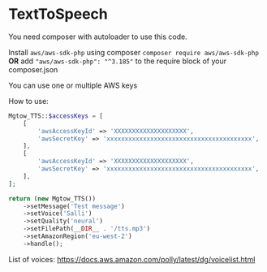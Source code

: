 # TextToSpeech

You need composer with autoloader to use this code. 

Install `aws/aws-sdk-php` using composer
`composer require aws/aws-sdk-php`
**OR**
add `"aws/aws-sdk-php": "^3.185"` to the require block of your composer.json

You can use one or multiple AWS keys

How to use:


```php
Mgtow_TTS::$accessKeys = [
    [
        'awsAccessKeyId' => 'XXXXXXXXXXXXXXXXXXXX',
        'awsSecretKey' => 'xxxxxxxxxxxxxxxxxxxxxxxxxxxxxxxxxxxxxxxx',
    ],
    [
        'awsAccessKeyId' => 'XXXXXXXXXXXXXXXXXXXX',
        'awsSecretKey' => 'xxxxxxxxxxxxxxxxxxxxxxxxxxxxxxxxxxxxxxxx',
    ],
];

return (new Mgtow_TTS())
    ->setMessage('Test message')
    ->setVoice('Salli')
    ->setQuality('neural')
    ->setFilePath(__DIR__ . '/tts.mp3')
    ->setAmazonRegion('eu-west-2')
    ->handle();
```

List of voices: https://docs.aws.amazon.com/polly/latest/dg/voicelist.html
